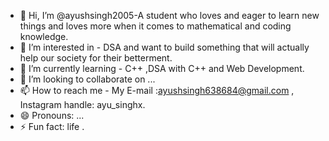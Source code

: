 - 👋 Hi, I’m @ayushsingh2005-A student who loves and  eager to learn new things and  loves more when it comes to mathematical and coding knowledge.
- 👀 I’m interested in - DSA and want to build something that will actually help our society for their betterment.
- 🌱 I’m currently learning - C++ ,DSA with C++ and Web Development.
- 💞️ I’m looking to collaborate on ...
- 📫 How to reach me - My E-mail :ayushsingh638684@gmail.com , Instagram handle: ayu_singhx.
- 😄 Pronouns: ...
- ⚡ Fun fact: life .  

<!---
ayushsingh2005-coder/ayushsingh2005-coder is a ✨ special ✨ repository because its `README.md` (this file) appears on your GitHub profile.
You can click the Preview link to take a look at your changes.
--->
